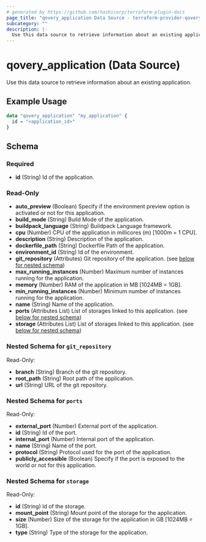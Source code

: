 ```yaml
---
# generated by https://github.com/hashicorp/terraform-plugin-docs
page_title: "qovery_application Data Source - terraform-provider-qovery"
subcategory: ""
description: |-
  Use this data source to retrieve information about an existing application.
---
```


# qovery_application (Data Source)

Use this data source to retrieve information about an existing application.

## Example Usage

```terraform
data "qovery_application" "my_application" {
  id = "<application_id>"
}
```

<!-- schema generated by tfplugindocs -->
## Schema

### Required

- **id** (String) Id of the application.

### Read-Only

- **auto_preview** (Boolean) Specify if the environment preview option is activated or not for this application.
- **build_mode** (String) Build Mode of the application.
- **buildpack_language** (String) Buildpack Language framework.
- **cpu** (Number) CPU of the application in millicores (m) [1000m = 1 CPU].
- **description** (String) Description of the application.
- **dockerfile_path** (String) Dockerfile Path of the application.
- **environment_id** (String) Id of the environment.
- **git_repository** (Attributes) Git repository of the application. (see [below for nested schema](#nestedatt--git_repository))
- **max_running_instances** (Number) Maximum number of instances running for the application.
- **memory** (Number) RAM of the application in MB [1024MB = 1GB].
- **min_running_instances** (Number) Minimum number of instances running for the application.
- **name** (String) Name of the application.
- **ports** (Attributes List) List of storages linked to this application. (see [below for nested schema](#nestedatt--ports))
- **storage** (Attributes List) List of storages linked to this application. (see [below for nested schema](#nestedatt--storage))

<a id="nestedatt--git_repository"></a>
### Nested Schema for `git_repository`

Read-Only:

- **branch** (String) Branch of the git repository.
- **root_path** (String) Root path of the application.
- **url** (String) URL of the git repository.


<a id="nestedatt--ports"></a>
### Nested Schema for `ports`

Read-Only:

- **external_port** (Number) External port of the application.
- **id** (String) Id of the port.
- **internal_port** (Number) Internal port of the application.
- **name** (String) Name of the port.
- **protocol** (String) Protocol used for the port of the application.
- **publicly_accessible** (Boolean) Specify if the port is exposed to the world or not for this application.


<a id="nestedatt--storage"></a>
### Nested Schema for `storage`

Read-Only:

- **id** (String) Id of the storage.
- **mount_point** (String) Mount point of the storage for the application.
- **size** (Number) Size of the storage for the application in GB [1024MB = 1GB].
- **type** (String) Type of the storage for the application.



